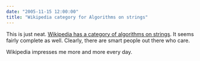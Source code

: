 ```yaml
---
date: "2005-11-15 12:00:00"
title: "Wikipedia category for Algorithms on strings"
---
```




This is just neat. [Wikipedia has a category of algorithms on strings](https://en.wikipedia.org/wiki/Category:Algorithms_on_strings). It seems fairly complete as well. Clearly, there are smart people out there who care.

Wikipedia impresses me more and more every day.

